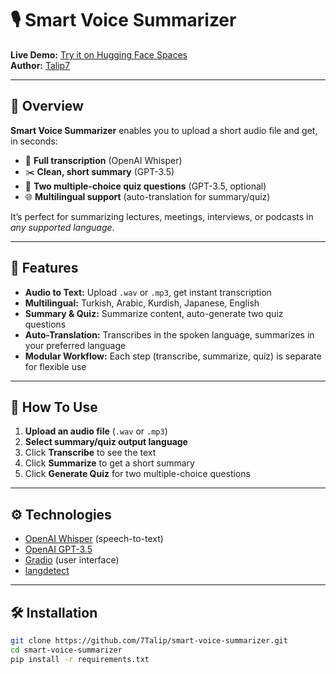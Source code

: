# 🎙️ Smart Voice Summarizer

**Live Demo:** [Try it on Hugging Face Spaces](https://huggingface.co/spaces/Talip7/smart-voice-summarizer)  
**Author:** [Talip7](https://huggingface.co/Talip7)

---

## 🚀 Overview

**Smart Voice Summarizer** enables you to upload a short audio file and get, in seconds:

- 📝 **Full transcription** (OpenAI Whisper)
- ✂️ **Clean, short summary** (GPT-3.5)
- 📘 **Two multiple-choice quiz questions** (GPT-3.5, optional)
- 🌐 **Multilingual support** (auto-translation for summary/quiz)

It’s perfect for summarizing lectures, meetings, interviews, or podcasts in *any supported language*.

---

## 🧰 Features

- **Audio to Text:** Upload `.wav` or `.mp3`, get instant transcription
- **Multilingual:** Turkish, Arabic, Kurdish, Japanese, English
- **Summary & Quiz:** Summarize content, auto-generate two quiz questions
- **Auto-Translation:** Transcribes in the spoken language, summarizes in your preferred language
- **Modular Workflow:** Each step (transcribe, summarize, quiz) is separate for flexible use

---

## 📝 How To Use

1. **Upload an audio file** (`.wav` or `.mp3`)
2. **Select summary/quiz output language**
3. Click **Transcribe** to see the text
4. Click **Summarize** to get a short summary
5. Click **Generate Quiz** for two multiple-choice questions

---

## ⚙️ Technologies

- [OpenAI Whisper](https://github.com/openai/whisper) (speech-to-text)
- [OpenAI GPT-3.5](https://platform.openai.com/docs/guides/gpt)
- [Gradio](https://gradio.app/) (user interface)
- [langdetect](https://pypi.org/project/langdetect/)

---

## 🛠️ Installation

```bash
git clone https://github.com/7Talip/smart-voice-summarizer.git
cd smart-voice-summarizer
pip install -r requirements.txt
